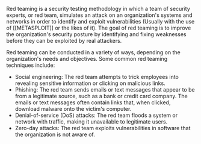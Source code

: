 Red teaming is a security testing methodology in which a team of security experts, or red team, simulates an attack on an organization's systems and networks in order to identify and exploit vulnerabilities (Usually with the use of [[METASPLOIT]] or the likes of it). The goal of red teaming is to improve the organization's security posture by identifying and fixing weaknesses before they can be exploited by real attackers.

Red teaming can be conducted in a variety of ways, depending on the organization's needs and objectives. Some common red teaming techniques include:

- Social engineering: The red team attempts to trick employees into revealing sensitive information or clicking on malicious links.
- Phishing: The red team sends emails or text messages that appear to be from a legitimate source, such as a bank or credit card company. The emails or text messages often contain links that, when clicked, download malware onto the victim's computer.
- Denial-of-service (DoS) attacks: The red team floods a system or network with traffic, making it unavailable to legitimate users.
- Zero-day attacks: The red team exploits vulnerabilities in software that the organization is not aware of.